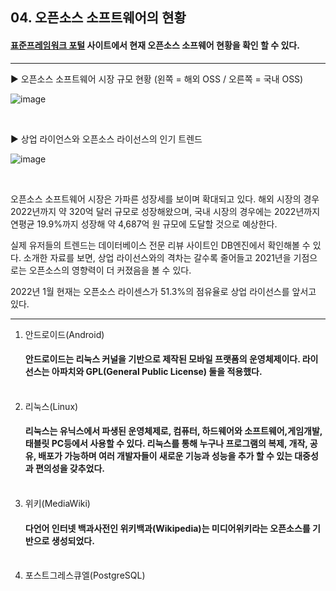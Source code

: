<!-- 오픈소스소프트웨어 역사와 현황
    3. OSS 현재 현황-->

## 04. 오픈소스 소프트웨어의 현황
#### [표준프레임워크 포털](https://www.egovframe.go.kr/home/sub.do?menuNo=13) 사이트에서 현재 오픈소스 소프웨어 현황을 확인 할 수 있다.
----






▶ 오픈소스 소프트웨어 시장 규모 현황 (왼쪽 = 해외 OSS / 오른쪽 = 국내 OSS)
<br>

![image](https://cdn.comworld.co.kr/news/photo/202201/50514_41552_2440.png)

<br>

 ▶  상업 라이언스와 오픈소스 라이선스의 인기 트렌드
 <br>

![image](https://cdn.comworld.co.kr/news/photo/202201/50514_41553_2456.png)

<br>

오픈소스 소프트웨어 시장은 가파른 성장세를 보이며 확대되고 있다. 해외 시장의 경우 2022년까지 약 320억 달러 규모로 성장해왔으며, 국내 시장의 경우에는 2022년까지 연평균 19.9%까지 성장해  약 4,687억 원 규모에 도달할 것으로 예상한다.

실제 유저들의 트렌드는 데이터베이스 전문 리뷰 사이트인 DB엔진에서 확인해볼 수 있다. 소개한 자료를 보면, 상업 라이선스와의 격차는 갈수록 줄어들고 2021년을 기점으로는 오픈소스의 영향력이 더 커졌음을 볼 수 있다.

2022년 1월 현재는 오픈소스 라이센스가 51.3%의 점유율로 상업 라이선스를 앞서고 있다.<hr>

1. 안드로이드(Android)
    #### 안드로이드는 리눅스 커널을 기반으로 제작된 모바일 프랫폼의 운영체제이다. 라이선스는 아파치와 GPL(General Public License) 둘을 적용했다.<br><br>
2. 리눅스(Linux)
    #### 리눅스는 유닉스에서 파생된 운영체제로, 컴퓨터, 하드웨어와 소프트웨어,게임개발,태블릿 PC등에서 사용할 수 있다. 리눅스를 통해 누구나 프로그램의 복제, 개작, 공유, 배포가 가능하며 여러 개발자들이 새로운 기능과 성능을 추가 할 수 있는 대중성과 편의성을 갖추었다.<br><br>
3. 위키(MediaWiki)
    #### 다언어 인터넷 백과사전인 위키백과(Wikipedia)는 미디어위키라는 오픈소스를 기반으로 생성되었다.<br><br>
4. 포스트그레스큐엘(PostgreSQL)

